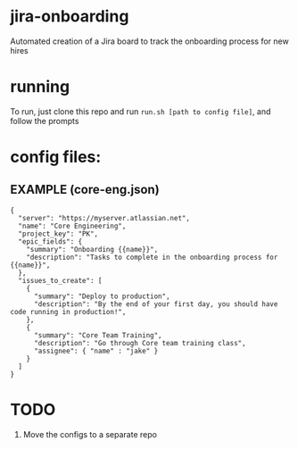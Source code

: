 # jira-onboarding
Automated creation of a Jira board to track the onboarding process for new hires

# running
To run, just clone this repo and run `run.sh [path to config file]`, and follow the prompts

# config files:
## EXAMPLE (core-eng.json)
	{
	  "server": "https://myserver.atlassian.net",
	  "name": "Core Engineering",
	  "project_key": "PK",
	  "epic_fields": {
		"summary": "Onboarding {{name}}",
		"description": "Tasks to complete in the onboarding process for {{name}}",
	  },
	  "issues_to_create": [
		{
		  "summary": "Deploy to production",
		  "description": "By the end of your first day, you should have code running in production!",
		},
		{
		  "summary": "Core Team Training",
		  "description": "Go through Core team training class",
		  "assignee": { "name" : "jake" }
		}
	  ]
	}

# TODO
1. Move the configs to a separate repo
